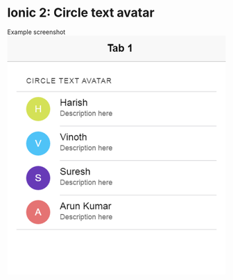 # Ionic 2: Circle text avatar

Example screenshot
![Alt text](/screenshot.PNG?raw=true "Circle text avatar")



